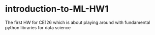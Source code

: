 # introduction-to-ML-HW1
The first HW for CE126 which is about playing around with fundamental python libraries for data science 
